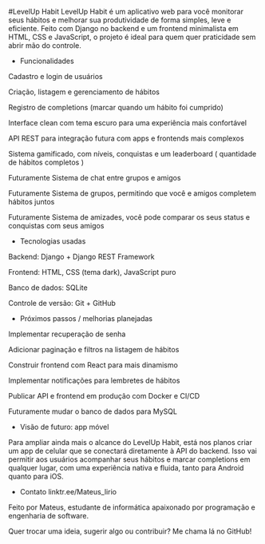 #LevelUp Habit
LevelUp Habit é um aplicativo web para você monitorar seus hábitos e melhorar sua produtividade de forma simples, leve e eficiente. Feito com Django no backend e um frontend minimalista em HTML, CSS e JavaScript, o projeto é ideal para quem quer praticidade sem abrir mão do controle.

- Funcionalidades
  
Cadastro e login de usuários

Criação, listagem e gerenciamento de hábitos

Registro de completions (marcar quando um hábito foi cumprido)

Interface clean com tema escuro para uma experiência mais confortável

API REST para integração futura com apps e frontends mais complexos

Sistema gamificado, com níveis, conquistas e um leaderboard ( quantidade de hábitos completos )

Futuramente Sistema de chat entre grupos e amigos

Futuramente Sistema de grupos, permitindo que você e amigos completem hábitos juntos

Futuramente Sistema de amizades, você pode comparar os seus status e conquistas com seus amigos

- Tecnologias usadas
  
Backend: Django + Django REST Framework

Frontend: HTML, CSS (tema dark), JavaScript puro

Banco de dados: SQLite

Controle de versão: Git + GitHub

- Próximos passos / melhorias planejadas
  
Implementar recuperação de senha

Adicionar paginação e filtros na listagem de hábitos

Construir frontend com React para mais dinamismo

Implementar notificações para lembretes de hábitos

Publicar API e frontend em produção com Docker e CI/CD

Futuramente mudar o banco de dados para MySQL

- Visão de futuro: app móvel
  
Para ampliar ainda mais o alcance do LevelUp Habit, está nos planos criar um app de celular que se conectará diretamente à API do backend. Isso vai permitir aos usuários acompanhar seus hábitos e marcar completions em qualquer lugar, com uma experiência nativa e fluida, tanto para Android quanto para iOS.

- Contato
linktr.ee/Mateus_lirio

Feito por Mateus, estudante de informática apaixonado por programação e engenharia de software.

Quer trocar uma ideia, sugerir algo ou contribuir? Me chama lá no GitHub!
